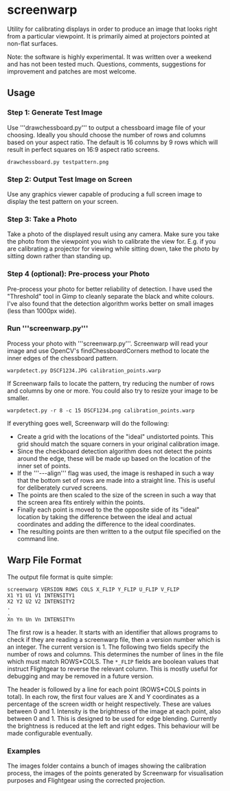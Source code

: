 # screenwarp
Utility for calibrating displays in order to produce an image that looks right from a particular viewpoint. It is primarily aimed at projectors pointed at non-flat surfaces.

Note: the software is highly experimental. It was written over a weekend and has not been tested much. Questions, comments, suggestions for improvement and patches are most welcome.

## Usage

### Step 1: Generate Test Image

Use '''drawchessboard.py''' to output a chessboard image file of your choosing. Ideally you should choose the number of rows and columns based on your aspect ratio.
The default is 16 columns by 9 rows which will result in perfect squares on 16:9 aspect ratio screens.

    drawchessboard.py testpattern.png

### Step 2: Output Test Image on Screen

Use any graphics viewer capable of producing a full screen image to display the test pattern on your screen.

### Step 3: Take a Photo

Take a photo of the displayed result using any camera. Make sure you take the photo from the viewpoint you wish to calibrate the view for.
E.g. if you are calibrating a projector for viewing while sitting down, take the photo by sitting down rather than standing up.

### Step 4 (optional): Pre-process your Photo

Pre-process your photo for better reliability of detection. I have used the "Threshold" tool in Gimp to cleanly separate the black and white colours.
I've also found that the detection algorithm works better on small images (less than 1000px wide).

### Run '''screenwarp.py'''

Process your photo with '''screenwarp.py'''. Screenwarp will read your image and use OpenCV's findChessboardCorners method to locate the inner edges of the chessboard pattern.

    warpdetect.py DSCF1234.JPG calibration_points.warp

If Screenwarp fails to locate the pattern, try reducing the number of rows and columns by one or more. You could also try to resize your image to be smaller.

    warpdetect.py -r 8 -c 15 DSCF1234.png calibration_points.warp

If everything goes well, Screenwarp will do the following:

  - Create a grid with the locations of the "ideal" undistorted points. This grid should match the square corners in your original calibration image.
  - Since the checkboard detection algorithm does not detect the points around the edge, these will be made up based on the location of the inner set of points.
  - If the '''---align''' flag was used, the image is reshaped in such a way that the bottom set of rows are made into a straight line.
  This is useful for deliberately curved screens.
  - The points are then scaled to the size of the screen in such a way that the screen area fits entirely within the points.
  - Finally each point is moved to the the opposite side of its "ideal" location by taking the difference between the ideal and actual coordinates
  and adding the difference to the ideal coordinates.
  - The resulting points are then written to a the output file specified on the command line.

## Warp File Format

The output file format is quite simple:

    screenwarp VERSION ROWS COLS X_FLIP Y_FLIP U_FLIP V_FLIP
    X1 Y1 U1 V1 INTENSITY1
    X2 Y2 U2 V2 INTENSITY2
    .
    .
    Xn Yn Un Vn INTENSITYn

The first row is a header. It starts with an identifier that allows programs to check if they are reading a screenwarp file, then a version number which is an integer.
The current version is 1.
The following two fields specify the number of rows and columns. This determines the number of lines in the file which must match ROWS*COLS.
The `*_FLIP` fields are boolean values that instruct Flightgear to reverse the relevant column. This is mostly useful for debugging and may be removed in a future version.

The header is followed by a line for each point (ROWS*COLS points in total).
In each row, the first four values are X and Y coordinates as a percentage of the screen width or height respectively. These are values between 0 and 1.
Intensity is the brightness of the image at each point, also between 0 and 1. This is designed to be used for edge blending.
Currently the brightness is reduced at the left and right edges. This behaviour will be made configurable eventually.


### Examples

The images folder contains a bunch of images showing the calibration process, the images of the points generated by Screenwarp for visualisation purposes
and Flightgear using the corrected projection.

